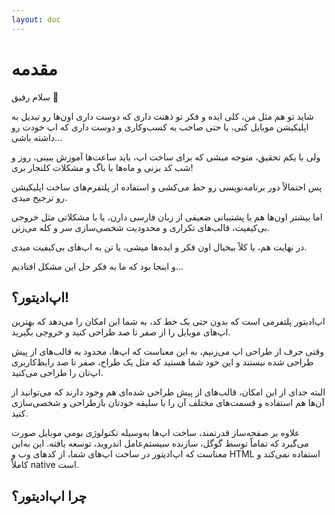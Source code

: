 ```yaml
---
layout: doc
---
```


# مقدمه

سلام رفیق 👋

شاید تو هم مثل من، کلی ایده و فکر تو ذهنت داری که دوست داری اون‌ها رو تبدیل به اپلیکیشن موبایل کنی، یا حتی صاحب یه کسب‌وکاری و دوست داری که اپ خودت رو داشته باشی...

ولی با یکم تحقیق، متوجه میشی که برای ساخت اپ، باید ساعت‌ها آموزش ببینی، روز و شب کد بزنی و ماه‌ها با باگ و مشکلات کلنجار بری!

پس احتمالاً دور برنامه‌نویسی رو خط می‌کشی و استفاده از پلتفرم‌های ساخت اپلیکیشن رو ترجیح میدی.

اما بیشتر اون‌ها هم یا پشتیبانی ضعیفی از زبان فارسی دارن، یا با مشکلاتی مثل خروجی بی‌کیفیت، قالب‌های تکراری و محدودیت شخصی‌سازی سر و کله می‌زنن.

در نهایت هم، یا کلاً بیخیال اون فکر و ایده‌ها میشی، یا تن به اپ‌های بی‌کیفیت میدی.

و اینجا بود که ما به فکر حل این مشکل افتادیم...

اپ‌ادیتور؟!
----
اپ‌ادیتور پلتفرمی است که بدون حتی یک خط کد، به شما این امکان را می‌دهد که بهترین اپ‌های موبایل را از صفر تا صد طراحی کنید و خروجی بگیرید.

وقتی حرف از طراحی اپ می‌زنیم، به این معناست که اپ‌ها، محدود به قالب‌های از پیش طراحی شده نیستند و این خود شما هستید که مثل یک طراح، صفر تا صد رابط‌کاربری اپ‌تان را طراحی می‌کنید.

البته جدای از این امکان، قالب‌های از پیش طراحی شده‌ای هم وجود دارند که می‌توانید از آن‌ها هم استفاده و قسمت‌های مختلف آن را با سلیقه خودتان بازطراحی و شخصی‌سازی کنید.

علاوه بر صفحه‌ساز قدرتمند، ساخت اپ‌ها به‌وسیله تکنولوژی بومی موبایل صورت می‌گیرد که تماماً توسط گوگل، سازنده سیستم‌عامل اندروید، توسعه یافته. این به‌این معناست که اپ‌ادیتور در ساخت اپ‌های شما، از کدهای وب و HTML استفاده نمی‌کند و کاملاً native است.

چرا اپ‌ادیتور؟
----
